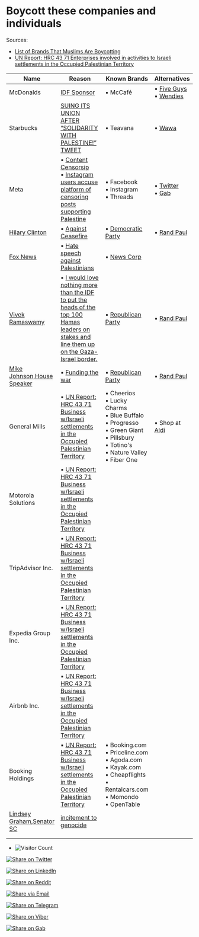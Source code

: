 # Boycott these companies and individuals

Sources:
- [List of Brands That Muslims Are Boycotting](https://theislamicinformation.com/news/list-of-brands-supporting-israel/)
- [UN Report: HRC 43 71 Enterprises involved in activities to Israeli settlements in the Occupied Palestinian Territory](https://www.ohchr.org/sites/default/files/HRBodies/HRC/RegularSessions/Session43/Documents/A_HRC_43_71.docx)

| Name | Reason | Known Brands | Alternatives |
|-----------------|-----------------|-----------------|-----------------|
| McDonalds | [IDF Sponsor](https://www.freemalaysiatoday.com/category/business/2023/10/18/free-meals-for-israeli-soldiers-divide-mcdonalds-franchises/) | ▪ McCafé  | ▪ [Five Guys](https://www.fiveguys.com/)<br> ▪ [Wendies](https://www.wendys.com/) |
| Starbucks | [SUING ITS UNION AFTER “SOLIDARITY WITH PALESTINE!” TWEET](https://theintercept.com/2023/10/17/starbucks-suing-union-israel-palestine/) | ▪ Teavana | ▪ [Wawa](https://www.wawa.com/) |
| Meta | ▪ [Content Censorsip](https://www.msn.com/en-us/money/news/meta-eradicates-795000-content-pieces-related-to-israel-hamas-war-sees-sevenfold-increase-in-removal-rates/ar-AA1idoxe) <br>▪ [Instagram users accuse platform of censoring posts supporting Palestine](https://www.theguardian.com/technology/2023/oct/18/instagram-palestine-posts-censorship-accusations?ref=upstract.com)| ▪ Facebook<br> ▪ Instagram<br> ▪ Threads | ▪ [Twitter](https://www.twitter.com)<br> ▪ [Gab](https://www.gab.com)|
|[Hilary Clinton](https://en.wikipedia.org/wiki/Hillary_Clinton)|▪ [Against Ceasefire](https://twitter.com/Ramy_Sawma/status/1718968201432740054) | ▪ [Democratic Party](https://en.wikipedia.org/wiki/Democratic_Party_(United_States))| ▪ [Rand Paul](https://en.wikipedia.org/wiki/Rand_Paul)|
|[Fox News](https://en.wikipedia.org/wiki/Fox_News)| ▪ [Hate speech against Palestinians](https://twitter.com/Neolibtears/status/1716874078588711243)|▪ [News Corp](https://en.wikipedia.org/wiki/News_Corp)| |
| [Vivek Ramaswamy](https://en.wikipedia.org/wiki/Vivek_Ramaswamy) | ▪ [I would love nothing more than the IDF to put the heads of the top 100 Hamas leaders on stakes and line them up on the Gaza- Israel border.](https://twitter.com/HananyaNaftali/status/1718511787904278734) | ▪ [Republican Party](https://en.wikipedia.org/wiki/Republican_Party_(United_States)) | ▪ [Rand Paul](https://en.wikipedia.org/wiki/Rand_Paul) |
| [Mike Johnson,House Speaker](https://en.wikipedia.org/wiki/Mike_Johnson_(Louisiana_politician)) | ▪ [Funding the war](https://twitter.com/mtracey/status/1718639998629498929) | ▪ [Republican Party](https://en.wikipedia.org/wiki/Republican_Party_(United_States)) | ▪ [Rand Paul](https://en.wikipedia.org/wiki/Rand_Paul) |
| General Mills | ▪ [UN Report: HRC 43 71 Business w/Israeli settlements in the Occupied Palestinian Territory](https://www.ohchr.org/sites/default/files/HRBodies/HRC/RegularSessions/Session43/Documents/A_HRC_43_71.docx)| ▪ Cheerios<br>▪ Lucky Charms<br>▪ Blue Buffalo<br>▪ Progresso<br>▪ Green Giant<br>▪ Pillsbury<br>▪ Totino's<br>▪ Nature Valley<br>▪ Fiber One<br> | ▪ Shop at [Aldi](https://www.aldi.com/)|
| Motorola Solutions | ▪ [UN Report: HRC 43 71 Business w/Israeli settlements in the Occupied Palestinian Territory](https://www.ohchr.org/sites/default/files/HRBodies/HRC/RegularSessions/Session43/Documents/A_HRC_43_71.docx)| | |
| TripAdvisor Inc. | ▪ [UN Report: HRC 43 71 Business w/Israeli settlements in the Occupied Palestinian Territory](https://www.ohchr.org/sites/default/files/HRBodies/HRC/RegularSessions/Session43/Documents/A_HRC_43_71.docx)| | |
| Expedia Group Inc. | ▪ [UN Report: HRC 43 71 Business w/Israeli settlements in the Occupied Palestinian Territory](https://www.ohchr.org/sites/default/files/HRBodies/HRC/RegularSessions/Session43/Documents/A_HRC_43_71.docx) | | |
| Airbnb Inc. |  ▪ [UN Report: HRC 43 71 Business w/Israeli settlements in the Occupied Palestinian Territory](https://www.ohchr.org/sites/default/files/HRBodies/HRC/RegularSessions/Session43/Documents/A_HRC_43_71.docx)| | | 
| Booking Holdings |  ▪ [UN Report: HRC 43 71 Business w/Israeli settlements in the Occupied Palestinian Territory](https://www.ohchr.org/sites/default/files/HRBodies/HRC/RegularSessions/Session43/Documents/A_HRC_43_71.docx)|  ▪ Booking.com<br>  ▪ Priceline.com<br>  ▪ Agoda.com<br>  ▪ Kayak.com<br>  ▪ Cheapflights<br>  ▪ Rentalcars.com<br>  ▪ Momondo<br> ▪ OpenTable | | 
| [Lindsey Graham,Senator SC](https://en.wikipedia.org/wiki/Lindsey_Graham) | [incitement to genocide](https://www.commondreams.org/news/lindsey-graham) | | |
| | | | |
| | | | |


* ![Visitor Count](https://visitor-badge.laobi.icu/badge?page_id=boycott4.boycott)

[![Share on Twitter](https://img.shields.io/twitter/url?url=https%3A%2F%2Fboycott4.github.io%2Fboycott%2F&label=Share%20on%20Twitter)](https://twitter.com/intent/tweet?text=Please%20boycott&url=https%3A%2F%2Fboycott4.github.io%2Fboycott%2F)

[![Share on LinkedIn](https://img.shields.io/badge/Share-LinkedIn-blue)](https://www.linkedin.com/shareArticle?url=https%3A%2F%2Fboycott4.github.io%2Fboycott%2F&title=Please%20boycott)

[![Share on Reddit](https://img.shields.io/badge/Share-Reddit-orange)](https://www.reddit.com/submit?url=https%3A%2F%2Fboycott4.github.io%2Fboycott%2F&title=Please%20boycott)

[![Share via Email](https://img.shields.io/badge/Share-Email-brightgreen)](mailto:?subject=Please%20boycott&body=I%20thought%20you%20might%20find%20this%20interesting:%20https%3A%2F%2Fboycott4.github.io%2Fboycott%2F)

[![Share on Telegram](https://img.shields.io/badge/Share-Telegram-blue)](https://t.me/share/url?url=https%3A%2F%2Fboycott4.github.io%2Fboycott%2F&text=Please%20boycott)

[![Share on Viber](https://img.shields.io/badge/Share-Viber-purple)](viber://forward?text=Please%20boycott%20https%3A%2F%2Fboycott4.github.io%2Fboycott%2F)

[![Share on Gab](https://img.shields.io/badge/Share-Gab-blue)](https://gab.com/share?url=https%3A%2F%2Fboycott4.github.io%2Fboycott%2F)
